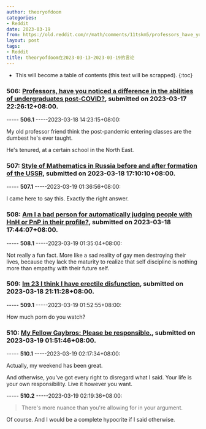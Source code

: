 ```yaml
---
author: theoryofdoom
categories:
- Reddit
date: 2023-03-19
from: https://old.reddit.com/r/math/comments/11tskm5/professors_have_you_noticed_a_difference_in_the/
layout: post
tags:
- Reddit
title: theoryofdoom在2023-03-13~2023-03-19的言论
---
```


* This will become a table of contents (this text will be scrapped).
{:toc}

### 506: [Professors, have you noticed a difference in the abilities of undergraduates post-COVID?](https://old.reddit.com/r/math/comments/11tskm5/professors_have_you_noticed_a_difference_in_the/), submitted on 2023-03-17 22:26:12+08:00.

----- __506.1__ -----2023-03-18 14:23:15+08:00:

My old professor friend think the post-pandemic entering classes are the dumbest he's ever taught.  

He's tenured, at a certain school in the North East.

### 507: [Style of Mathematics in Russia before and after formation of the USSR](https://old.reddit.com/r/math/comments/11uj2j1/style_of_mathematics_in_russia_before_and_after/), submitted on 2023-03-18 17:10:10+08:00.

----- __507.1__ -----2023-03-19 01:36:56+08:00:

I came here to say this.  Exactly the right answer.

### 508: [Am I a bad person for automatically judging people with HnH or PnP in their profile?](https://old.reddit.com/r/askgaybros/comments/11ujnfa/am_i_a_bad_person_for_automatically_judging/), submitted on 2023-03-18 17:44:07+08:00.

----- __508.1__ -----2023-03-19 01:35:04+08:00:

Not really a fun fact.  More like a sad reality of gay men destroying their lives, because they lack the maturity to realize that self discipline is nothing more than empathy with their future self.

### 509: [Im 23 I think I have erectile disfunction](https://old.reddit.com/r/askgaybros/comments/11uo4p4/im_23_i_think_i_have_erectile_disfunction/), submitted on 2023-03-18 21:11:28+08:00.

----- __509.1__ -----2023-03-19 01:52:55+08:00:

How much porn do you watch?

### 510: [My Fellow Gaybros: Please be responsible.](https://old.reddit.com/r/askgaybros/comments/11uuzqe/my_fellow_gaybros_please_be_responsible/), submitted on 2023-03-19 01:51:46+08:00.

----- __510.1__ -----2023-03-19 02:17:34+08:00:

Actually, my weekend has been great.  

And otherwise, you've got every right to disregard what I said.  Your life is your own responsibility.  Live it however you want.

----- __510.2__ -----2023-03-19 02:19:36+08:00:

> There's more nuance than you're allowing for in your argument.

Of course.  And I would be a complete hypocrite if I said otherwise.

